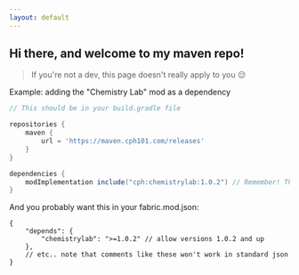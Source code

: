 ```yaml
---
layout: default
---
```


## Hi there, and welcome to my maven repo!
  
> If you're not a dev, this page doesn't really apply to you 😔


Example: adding the "Chemistry Lab" mod as a dependency
```groovy
// This should be in your build.gradle file

repositories {
	maven {
		url = 'https://maven.cph101.com/releases'
	}
}

dependencies {
	modImplementation include("cph:chemistrylab:1.0.2") // Remember! This is for Minecraft 1.19.2
}
```
And you probably want this in your fabric.mod.json:
```json5
{
	"depends": {
		"chemistrylab": ">=1.0.2" // allow versions 1.0.2 and up
	},
	// etc.. note that comments like these won't work in standard json
}
```
